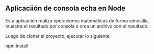 ## Aplicaciión de consola echa en Node

Esta aplicación realiza operaciones matemáticas de forma
sencialla, muestra el resultado por consola o crea un 
archivo con el resultado.

Luego de clonar el proyecto, ejecutar lo siguiente:

npm install
